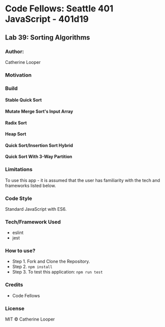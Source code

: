 # Code Fellows: Seattle 401 JavaScript - 401d19

## Lab 39: Sorting Algorithms

### Author: 
Catherine Looper

### Motivation

### Build

#### Stable Quick Sort

#### Mutate Merge Sort's Input Array

#### Radix Sort

#### Heap Sort

#### Quick Sort/Insertion Sort Hybrid

#### Quick Sort With 3-Way Partition

### Limitations

To use this app - it is assumed that the user has familiarity with the tech and frameworks listed below.

### Code Style

Standard JavaScript with ES6.

### Tech/Framework Used

* eslint
* jest

### How to use?

* Step 1. Fork and Clone the Repository.
* Step 2. `npm install`
* Step 3. To test this application: `npm run test`


### Credits

* Code Fellows

### License

MIT © Catherine Looper

